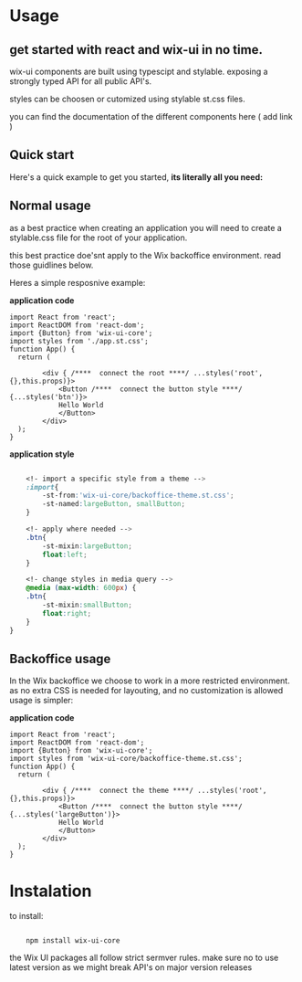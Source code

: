 # Usage

## get started with react and wix-ui in no time.


wix-ui components are built using typescipt and stylable. exposing a strongly typed API for all public API's.

styles can be choosen or cutomized using stylable st.css files.


you can find the documentation of the different components here ( add link )

## Quick start

Here's a quick example to get you started, **its literally all you need:**




## Normal usage

as a best practice when creating an application you will need to create a stylable.css file for the root of your application.

this best practice doe'snt apply to the Wix backoffice environment. read those guidlines below.

Heres a simple resposnive example:


**application code**
```tsx
import React from 'react';
import ReactDOM from 'react-dom';
import {Button} from 'wix-ui-core';
import styles from './app.st.css';
function App() {
  return (
        
        <div { /****  connect the root ****/ ...styles('root',{},this.props)}>
            <Button /****  connect the button style ****/ {...styles('btn')}>
            Hello World
            </Button>
        </div>
  );
}
```
**application style**
```css

    <!- import a specific style from a theme -->
    :import{
        -st-from:'wix-ui-core/backoffice-theme.st.css';
        -st-named:largeButton, smallButton;
    }

    <!- apply where needed -->
    .btn{
        -st-mixin:largeButton;
        float:left;
    }

    <!- change styles in media query -->  
    @media (max-width: 600px) {
    .btn{
        -st-mixin:smallButton;
        float:right;
    }
}

```

## Backoffice usage

In the Wix backoffice we choose to work in a more restricted environment.
as no extra CSS is needed for layouting, and no customization is allowed usage is simpler:

**application code**
```tsx
import React from 'react';
import ReactDOM from 'react-dom';
import {Button} from 'wix-ui-core';
import styles from 'wix-ui-core/backoffice-theme.st.css';
function App() {
  return (
        
        <div { /****  connect the theme ****/ ...styles('root',{},this.props)}>
            <Button /****  connect the button style ****/ {...styles('largeButton')}>
            Hello World
            </Button>
        </div>
  );
}
```

# Instalation

to install:

```

    npm install wix-ui-core
```


the Wix UI packages all follow strict sermver rules. make sure no to use latest version as we might break API's on major version releases